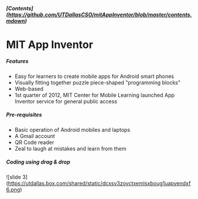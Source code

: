 ##### [Contents] (https://github.com/UTDallasCSO/mitAppInventor/blob/master/contents.mdown)
# MIT App Inventor 

##### Features
* Easy for learners to create mobile apps for Android smart phones
* Visually fitting together puzzle piece-shaped "programming blocks"
* Web-based
* 1st quarter of 2012, MIT Center for Mobile Learning launched App Inventor service for general public access

##### Pre-requisites
* Basic operation of Android mobiles and laptops
* A Gmail account
* QR Code reader
* Zeal to laugh at mistakes and learn from them

##### Coding using drag & drop
![slide 3] (https://utdallas.box.com/shared/static/dcxsv3zovctxemlsxboug1uapyendxf6.png)

